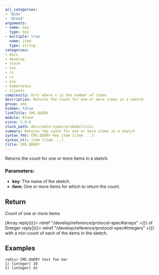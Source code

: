 ```yaml
---
acl_categories:
- '@cms'
- '@read'
arguments:
- name: key
  type: key
- multiple: true
  name: item
  type: string
categories:
- docs
- develop
- stack
- oss
- rs
- rc
- oss
- kubernetes
- clients
complexity: O(n) where n is the number of items
description: Returns the count for one or more items in a sketch
group: cms
hidden: false
linkTitle: CMS.QUERY
module: Bloom
since: 2.0.0
stack_path: docs/data-types/probabilistic
summary: Returns the count for one or more items in a sketch
syntax_fmt: CMS.QUERY key item [item ...]
syntax_str: item [item ...]
title: CMS.QUERY
---
```

Returns the count for one or more items in a sketch.

### Parameters:

* **key**: The name of the sketch.
* **item**: One or more items for which to return the count.

## Return

Count of one or more items

[Array reply]({{< relref "/develop/reference/protocol-spec#arrays" >}}) of [Integer reply]({{< relref "/develop/reference/protocol-spec#integers" >}}) with a min-count of each of the items in the sketch.

## Examples

```
redis> CMS.QUERY test foo bar
1) (integer) 10
2) (integer) 42
```